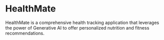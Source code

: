 # HealthMate
HealthMate is a comprehensive health tracking application that leverages the power of Generative AI to offer personalized nutrition and fitness recommendations. 
